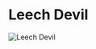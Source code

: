 # Leech Devil

![Leech Devil](https://static.wikia.nocookie.net/chainsaw-man/images/8/8c/Leech_Devil_anime.png/revision/latest/scale-to-width-down/350?cb=20221101175655)

